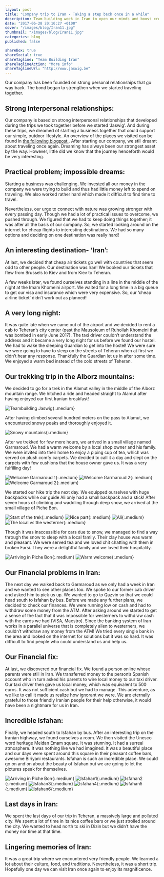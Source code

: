```yaml
---
layout: post
title: "Company trip to Iran - Taking a step back once in a while"
description: Team building week in Iran to open our minds and boost creativity and cohesion.
date: "2017-06-28 20:10:27 +0100"
cover: "/images/blog/Iran11.jpg"
thumbnail: "/images/blog/Iran11.jpg"
categories: blog
published: false

shareBox: true
shareSocial: true
shareTagline: "Team Building Iran"
shareTaglineAction: "More info"
shareTaglineUrl: "http://www.jaswig.be"
---
```


Our company has been founded on strong personal relationships that go way back. The bond began to strengthen when we started traveling together.
<!--more-->

## Strong Interpersonal relationships:

Our company is based on strong interpersonal relationships that developed during the trips we took together before we started ‘Jaswig’. And during these trips, we dreamed of starting a business together that could support our simple, outdoor lifestyle. An overview of the places we visited can be found in [the following blogpost ](http://www.jaswig.be/blog/2016/07/12/foundational-content-for-jaswig.html). After starting our company, we still dreamt about traveling once again. Dreaming has always been our strongest asset by the way. However, little did we know that the journey henceforth would be very interesting.

## Practical problem; impossible dreams:

Starting a business was challenging. We invested all our money in the company we were trying to build and thus had little money left to spend on traveling. We also worked rather hard which made it difficult to find time to travel.

Nevertheless, our urge to connect with nature was growing stronger with every passing day. Though we had a lot of practical issues to overcome, we pushed through. We figured that we had to keep doing things together; it was after all the basis of our company. So, we started looking around on the internet for cheap flights to interesting destinations. We had so many options and deciding on one destination was really hard!
 
## An interesting destination- ‘Iran’:

At last, we decided that cheap air tickets go well with countries that seem odd to other people. Our destination was Iran! We booked our tickets that flew from Brussels to Kiev and from Kiev to Teheran. 

A few weeks later, we found ourselves standing in a line in the middle of the night at the Imam Khomeini airport. We waited for a long time in a big queue to get our visa and insurance which were very expensive. So, our ‘cheap airline ticket’ didn’t work out as planned!

## A very long night:

It was quite late when we came out of the airport and we decided to rent a cab to Teheran’s city center (past the Mausoleum of Ruhollah Khomeini that was bombed in early June 2017). The taxi driver couldn’t understand the address and it became a very long night for us before we found our hostel. We had to wake the sleeping Guardian to get into the hostel! We were sure we were going to have to sleep on the streets of Teheran when at first we didn’t hear any response. Thankfully the Guardian let us in after some time. We enjoyed a warm bed instead of the cold streets of Teheran.

## Our trekking trip in the Alborz mountains:

We decided to go for a trek in the Alamut valley in the middle of the Alborz mountain range. We hitched a ride and headed straight to Alamut after having enjoyed our first Iranian breakfast! 

![Teambuilding Jaswig](/images/blog/Iran14.jpg){:.medium}

After having climbed several hundred meters on the pass to Alamut, we encountered snowy peaks and thoroughly enjoyed it. 

![Snowy mountains](/images/blog/Iran15.jpg){:.medium}

After we trekked for few more hours, we arrived in a small village named Garmaroud. We had a warm welcome by a local shop owner and his family. We were invited into their home to enjoy a piping cup of tea, which was served on plush comfy carpets. We decided to call it a day and slept on the carpets with few cushions that the house owner gave us. It was a very fulfilling day!

![Welcome Garmaroud 1](/images/blog/Iran5.jpg){:.medium}
![Welcome Garmaroud 2](/images/blog/Iran6.jpg){:.medium}
![Welcome Garmaroud 2](/images/blog/Iran12.jpg){:.medium}

We started our hike trip the next day. We equipped ourselves with huge backpacks while our guide Ali only had a small backpack and a stick! After seven hours of climbing and waddling through deep snow, we arrived at the small village of Piche Bon. 

![Start of the trek](/images/blog/Iran7.jpg){:.medium}
![Nice part](/images/blog/Iran16.jpg){:.medium}
![Ali](/images/blog/Iran13.jpg){:.medium}
![The local vs the westerner](/images/blog/Iran9.jpg){:.medium}

Though it was inaccessible for cars due to snow, we managed to find a way through the snow to sleep with a local family. Their clay house was warm and pleasant. We were served tea and we loved chit chatting with them in broken Farsi. They were a delightful family and we loved their hospitality.

![Arriving in Piche Bon](/images/blog/Iran8.jpg){:.medium}
![Warm welcome](/images/blog/Iran4.jpg){:.medium}

## Our Financial problems in Iran:

The next day we walked back to Garmaroud as we only had a week in Iran and we wanted to see other places too. We spoke to our former cab driver and asked him to pick us up. We wanted to go to Qazvin so that we could head south to Isfahan by bus. Before we made any further plans, we decided to check our finances. We were running low on cash and had to withdraw some money from the ATM. After asking around we started to get a sense of the fact that it was impossible for westerners to withdraw cash with the cards we had (VISA, Maestro). 
Since the banking system of Iran works in a parallel universe that is completely alien to westerners, we couldn’t withdraw any money from the ATM! We tried every single bank in the area and looked on the internet for solutions but it was so hard. It was difficult to find people who could understand us and help us.

## Our Financial fix:

At last, we discovered our financial fix. We found a person online whose parents were still in Iran. We transferred money to the person’s Spanish account who in turn asked his parents to wire local money to our taxi driver. Our taxi driver then gave us local money, which was equivalent to 500 euros. It was not sufficient cash but we had to manage. This adventure, as we like to call it made us realize how ignorant we were. We are eternally grateful to those friendly Iranian people for their help otherwise, it would have been a nightmare for us in Iran.

## Incredible Isfahan:

Finally, we headed south to Isfahan by bus. After an interesting trip on the Iranian highway, we found ourselves a room. We then visited the Unesco word heritage Meidan Emam square. It was stunning. It had a surreal atmosphere. It was nothing like we had imagined. It was a beautiful place and our days were spent around this square in their pleasant coffee bars, awesome Biriyani restaurants. Isfahan is such an incredible place. We could go on and on about the beauty of Isfahan but we are going to let the pictures speak for themselves.

![Arriving in Piche Bon](/images/blog/Iran17.jpg){:.medium}
![Isfahan1](/images/blog/Iran18.jpg){:.medium}
![Isfahan2](/images/blog/Iran19.jpg){:.medium}
![Isfahan3](/images/blog/Iran10.jpg){:.medium}
![Isfahan4](/images/blog/Iran11.jpg){:.medium}
![Isfahan5](/images/blog/Iran2.jpg){:.medium}
![Isfahan6](/images/blog/Iran3.jpg){:.medium}

## Last days in Iran:

We spent the last days of our trip in Teheran, a massively large and polluted city. We spent a lot of time in its nice coffee bars or we just strolled around the city. We wanted to head north to ski in Dizin but we didn’t have the money nor time at that time. 

## Lingering memories of Iran:

It was a great trip where we encountered very friendly people. We learned a lot about their culture, food, and traditions. Nevertheless, it was a short trip. Hopefully one day we can visit Iran once again to enjoy its magnificence.
